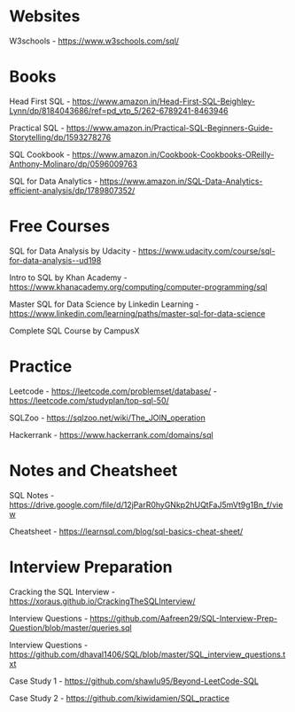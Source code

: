 # Websites

W3schools - https://www.w3schools.com/sql/

# Books
Head First SQL - https://www.amazon.in/Head-First-SQL-Beighley-Lynn/dp/8184043686/ref=pd_vtp_5/262-6789241-8463946

Practical SQL - https://www.amazon.in/Practical-SQL-Beginners-Guide-Storytelling/dp/1593278276

SQL Cookbook - https://www.amazon.in/Cookbook-Cookbooks-OReilly-Anthony-Molinaro/dp/0596009763

SQL for Data Analytics - https://www.amazon.in/SQL-Data-Analytics-efficient-analysis/dp/1789807352/


# Free Courses

SQL for Data Analysis by Udacity - https://www.udacity.com/course/sql-for-data-analysis--ud198

Intro to SQL by Khan Academy - https://www.khanacademy.org/computing/computer-programming/sql

Master SQL for Data Science by Linkedin Learning - https://www.linkedin.com/learning/paths/master-sql-for-data-science

Complete SQL Course by CampusX

# Practice

Leetcode - https://leetcode.com/problemset/database/
          - https://leetcode.com/studyplan/top-sql-50/

SQLZoo - https://sqlzoo.net/wiki/The_JOIN_operation

Hackerrank - https://www.hackerrank.com/domains/sql

# Notes and Cheatsheet
SQL Notes - https://drive.google.com/file/d/12jParR0hyGNkp2hUQtFaJ5mVt9g1Bn_f/view

Cheatsheet - https://learnsql.com/blog/sql-basics-cheat-sheet/

# Interview Preparation
Cracking the SQL Interview - https://xoraus.github.io/CrackingTheSQLInterview/

Interview Questions - https://github.com/Aafreen29/SQL-Interview-Prep-Question/blob/master/queries.sql

Interview Questions - https://github.com/dhaval1406/SQL/blob/master/SQL_interview_questions.txt

Case Study 1 - https://github.com/shawlu95/Beyond-LeetCode-SQL

Case Study 2 - https://github.com/kiwidamien/SQL_practice
